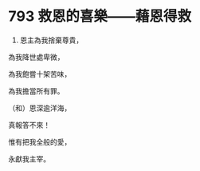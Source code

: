 # 793 救恩的喜樂——藉恩得救

1. 恩主為我捨棄尊貴，

為我降世處卑微，

為我飽嘗十架苦味，

為我擔當所有罪。

（和）恩深逾洋海，

真報答不來！

惟有把我全般的愛，

永獻我主宰。

